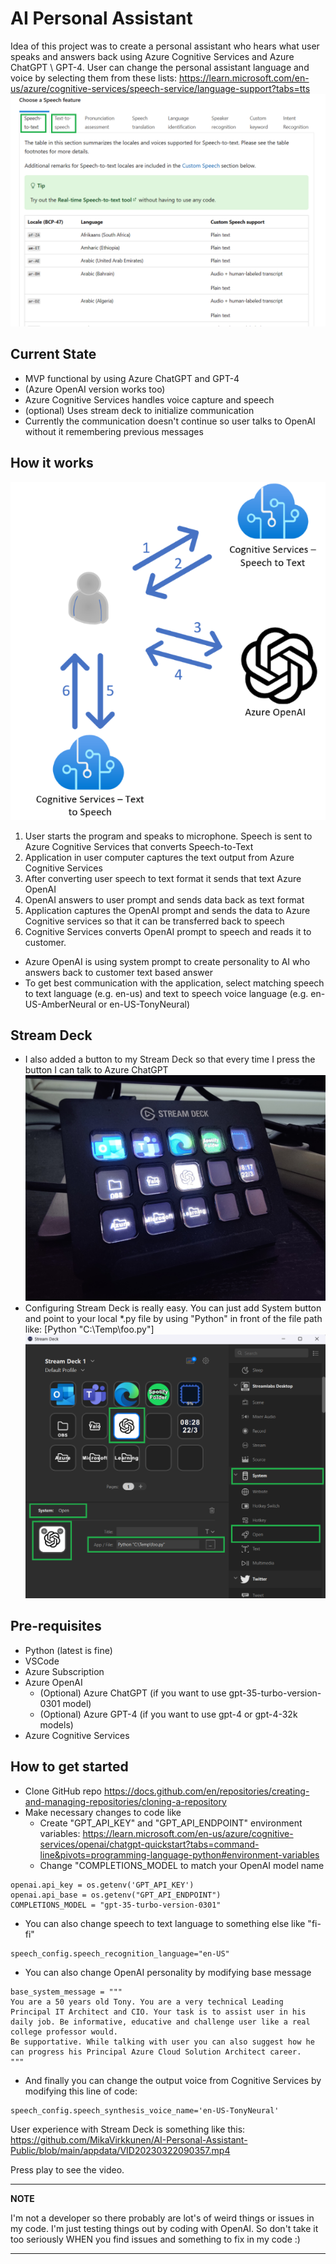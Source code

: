 # AI Personal Assistant

Idea of this project was to create a personal assistant who hears what user speaks and answers back using Azure Cognitive Services and Azure ChatGPT \ GPT-4.
User can change the personal assistant language and voice by selecting them from these lists: https://learn.microsoft.com/en-us/azure/cognitive-services/speech-service/language-support?tabs=tts
![Alt text](appdata/language-and-voice-selection.png)

## Current State
  * MVP functional by using Azure ChatGPT and GPT-4
  * (Azure OpenAI version works too)
  * Azure Cognitive Services handles voice capture and speech
  * (optional) Uses stream deck to initialize communication
  * Currently the communication doesn't continue so user talks to OpenAI without it remembering previous messages

## How it works
  ![Alt text](appdata/architecture.png)
  1. User starts the program and speaks to microphone. Speech is sent to Azure Cognitive Services that converts Speech-to-Text
  2. Application in user computer captures the text output from Azure Cognitive Services 
  3. After converting user speech to text format it sends that text Azure OpenAI
  4. OpenAI answers to user prompt and sends data back as text format
  5. Application captures the OpenAI prompt and sends the data to Azure Cognitive services so that it can be transferred back to speech
  6. Cognitive Services converts OpenAI prompt to speech and reads it to customer.
  
* Azure OpenAI is using system prompt to create personality to AI who answers back to customer text based answer
* To get best communication with the application, select matching speech to text language (e.g. en-us) and text to speech voice language (e.g. en-US-AmberNeural or en-US-TonyNeural)
 
 ## Stream Deck
 * I also added a button to my Stream Deck so that every time I press the button I can talk to Azure ChatGPT
 ![Alt text](appdata/IMG20230322081851.jpg)
 * Configuring Stream Deck is really easy. You can just add System button and point to your local *.py file by using "Python" in front of the file path like: [Python "C:\Temp\foo.py"]
 ![Alt text](appdata/sd-openai.png)
  
## Pre-requisites
* Python (latest is fine)
* VSCode
* Azure Subscription
* Azure OpenAI
   * (Optional) Azure ChatGPT (if you want to use gpt-35-turbo-version-0301 model)
   * (Optional) Azure GPT-4 (if you want to use gpt-4 or gpt-4-32k models)
* Azure Cognitive Services

## How to get started
* Clone GitHub repo https://docs.github.com/en/repositories/creating-and-managing-repositories/cloning-a-repository
* Make necessary changes to code like
  * Create "GPT_API_KEY" and "GPT_API_ENDPOINT" environment variables: https://learn.microsoft.com/en-us/azure/cognitive-services/openai/chatgpt-quickstart?tabs=command-line&pivots=programming-language-python#environment-variables
  * Change "COMPLETIONS_MODEL to match your OpenAI model name
  
```
openai.api_key = os.getenv('GPT_API_KEY') 
openai.api_base = os.getenv("GPT_API_ENDPOINT")
COMPLETIONS_MODEL = "gpt-35-turbo-version-0301"
``` 

* You can also change speech to text language to something else like "fi-fi"

```
speech_config.speech_recognition_language="en-US"  
```

* You can also change OpenAI personality by modifying base message
```
base_system_message = """  
You are a 50 years old Tony. You are a very technical Leading Principal IT Architect and CIO. Your task is to assist user in his daily job. Be informative, educative and challenge user like a real college professor would.  
Be supportative. While talking with user you can also suggest how he can progress his Principal Azure Cloud Solution Architect career.  
"""
```
* And finally you can change the output voice from Cognitive Services by modifying this line of code:
```
speech_config.speech_synthesis_voice_name='en-US-TonyNeural'
```

User experience with Stream Deck is something like this:
https://github.com/MikaVirkkunen/AI-Personal-Assistant-Public/blob/main/appdata/VID20230322090357.mp4

Press play to see the video.

---
**NOTE**

I'm not a developer so there probably are lot's of weird things or issues in my code. I'm just testing things out by coding with OpenAI. So don't take it too seriously WHEN you find issues and something to fix in my code :)

---